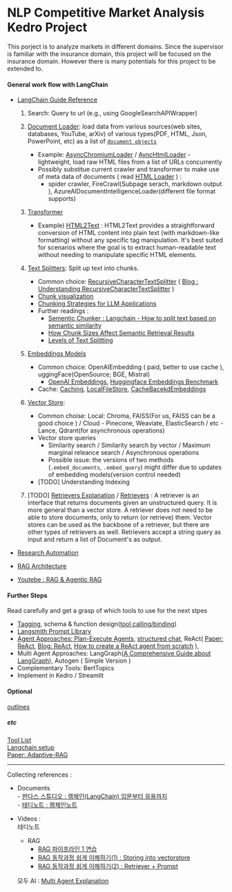 # NLP Competitive Market Analysis Kedro Project
This porject is to analyze markets in different domains. Since the supervisor is familiar with the insurance domain, this project will be focused on the insurance domain. However there is many potentials for this project to be extended to.  

#### General work flow with LangChain 
- [LangChain Guide Reference](https://python.langchain.com/docs/how_to/#output-parsers)  
    1. Search: Query to url (e.g., using GoogleSearchAPIWrapper)   
    2. [Document Loader](https://python.langchain.com/v0.1/docs/modules/data_connection/document_loaders/): load data from various sources(web sites, databases, YouTube, arXiv) of various types(PDF, HTML, Json, PowerPoint, etc) as a list of [```document objects```](https://api.python.langchain.com/en/latest/documents/langchain_core.documents.base.Document.html)  
        - Example: [AsyncChromiumLoader](https://python.langchain.com/docs/integrations/document_loaders/async_chromium/) / [AyncHtmlLoader](https://python.langchain.com/docs/integrations/document_loaders/async_html/) - lightweight, load raw HTML files from a list of URLs concurrently
        - Possibly substitue current crawler and transformer to make use of meta data of documents ( read [HTML Loader](https://python.langchain.com/v0.1/docs/modules/data_connection/document_loaders/html/) ) :  
            - spider crawler, FireCrawl(Subpage serach, markdown output ), AzureAIDocumentIntelligenceLoader(different file format supports) 
    3. [Transformer](https://python.langchain.com/docs/integrations/document_transformers/)
        - Example) [HTML2Text](https://python.langchain.com/v0.1/docs/integrations/document_transformers/html2text/) : HTML2Text provides a straightforward conversion of HTML content into plain text (with markdown-like formatting) without any specific tag manipulation. It's best suited for scenarios where the goal is to extract human-readable text without needing to manipulate specific HTML elements.
    4. [Text Splitters](https://python.langchain.com/v0.1/docs/modules/data_connection/document_transformers/): Split up text into chunks. 
        - Common choice: [RecursiveCharacterTextSplitter](https://python.langchain.com/v0.1/docs/modules/data_connection/document_transformers/recursive_text_splitter/) ( [Blog : Understanding RecursiveCharacterTextSplitter](https://dev.to/eteimz/understanding-langchains-recursivecharactertextsplitter-2846) )
        - [Chunk visualization](https://chunkviz.up.railway.app)
        - [Chunking Strategies for LLM Applications](https://www.pinecone.io/learn/chunking-strategies/)
        - Further readings :
            - [Sementic Chunker : Langchain - How to split text based on semantic similarity](https://python.langchain.com/docs/how_to/semantic-chunker/)   
            - [How Chunk Sizes Affect Semantic Retrieval Results](https://ai.plainenglish.io/investigating-chunk-size-on-semantic-results-b465867d8ca1)
            - [Levels of Text Splitting](https://github.com/FullStackRetrieval-com/RetrievalTutorials/blob/main/tutorials/LevelsOfTextSplitting/5_Levels_Of_Text_Splitting.ipynb)
    5. [Embeddings Models](https://python.langchain.com/docs/how_to/embed_text/)
        - Common choice: OpenAIEmbedding ( paid, better to use cache ), uggingFace(OpenSource; BGE, Mistral)
            - [OpenAI Embeddings](https://platform.openai.com/docs/guides/embeddings#what-are-embeddings), [Huggingface Embeddings Benchmark](https://huggingface.co/spaces/mteb/leaderboard)
        - Cache: [Caching](https://python.langchain.com/docs/how_to/caching_embeddings/), [LocalFileStore](https://python.langchain.com/api_reference/langchain/embeddings/langchain.embeddings.cache.CacheBackedEmbeddings.html), [CacheBacekdEmbeddings](https://python.langchain.com/api_reference/langchain/embeddings/langchain.embeddings.cache.CacheBackedEmbeddings.html)
    
    6. [Vector Store](https://python.langchain.com/v0.1/docs/modules/data_connection/vectorstores/):
        - Common choise: Local: Chroma, FAISS(For us, FAISS can be a good choice ) / Cloud - Pinecone, Weaviate, ElasticSearch / etc - Lance, Qdrant(for asynchronous operations)
        - Vector store queries
            - Similarity search / Similarity search by vector / Maximum marginal releance search / Asynchronous operations 
            - Possible issue: the versions of two methods (```.embed_documents```, ```.embed_query```) might differ due to updates of embedding models(version control needed)
        - [TODO] Understanding Indexing  
    7. [TODO] [Retrievers Explanation](https://python.langchain.com/v0.1/docs/modules/data_connection/) / [Retrievers](https://python.langchain.com/v0.1/docs/modules/data_connection/retrievers/) : A retriever is an interface that returns documents given an unstructured query. It is more general than a vector store. A retriever does not need to be able to store documents, only to return (or retrieve) them. Vector stores can be used as the backbone of a retriever, but there are other types of retrievers as well. Retrievers accept a string query as input and return a list of Document's as output.

- [Research Automation](https://python.langchain.com/v0.1/docs/use_cases/web_scraping/)
- [RAG Architecture](https://python.langchain.com/v0.1/docs/use_cases/question_answering/)    
- [Youtebe : RAG & Agentic RAG ](https://www.youtube.com/watch?v=hKfQ-0jLw3I)
  
#### Further Steps 
Read carefully and get a grasp of which tools to use for the next stpes 
- [Tagging](https://python.langchain.com/docs/tutorials/classification/), schema & function design([tool calling/binding](https://python.langchain.com/docs/concepts/tool_calling/))   
- [Langsmith Prompt Library](https://smith.langchain.com/hub)    
- [Agent Approaches: Plan-Execute Agents](https://blog.langchain.dev/planning-agents/), [structured chat](https://python.langchain.com/v0.1/docs/modules/agents/agent_types/structured_chat/), ReAct( [Paper: ReAct](https://arxiv.org/abs/2210.03629), [Blog: ReAct](https://dottxt-ai.github.io/outlines/latest/cookbook/react_agent/), [How to create a ReAct agent from scratch](https://langchain-ai.github.io/langgraph/how-tos/react-agent-from-scratch/) ), 
- Multi Agent Approaches: LangGraph([A Comprehensive Guide about LangGraph](https://www.ionio.ai/blog/a-comprehensive-guide-about-langgraph-code-included)), Autogen ( Simple Version )
- Complementary Tools: BertTopics   
- Implement in Kedro / Streamlit 

#### Optional
[outlines](https://github.com/dottxt-ai/outlines)

##### etc 
[Tool List](https://python.langchain.com/v0.1/docs/integrations/tools/)    
[Langchain setup](https://python.langchain.com/v0.1/docs/get_started/installation/)    
[Paper: Adaptive-RAG](https://arxiv.org/abs/2403.14403)


---
Collecting references :  

- Documents  
      - [판다스 스튜디오 : 랭체인(LangChain) 입문부터 응용까지](https://wikidocs.net/book/14473)  
      - [테디노트 : 랭체인노트](https://wikidocs.net/book/14314)  
  
- Videos :  
  테디노트
    - RAG
        - [RAG 파이프라인 1 연습](https://www.youtube.com/watch?v=1scMJH93v0M&t=572s)
        - [RAG 동작과정 쉽게 이해하기(1) : Storing into vectorstore](https://www.youtube.com/watch?v=zybyszetEcE&t=992s)
        - [RAG 동작과정 쉽게 이해하기(2) : Retriever + Prompt](https://www.youtube.com/watch?v=Fxc2AzrxOP8&t=76s)

  모두 AI : [Multi Agent Explanation](https://www.youtube.com/watch?v=1n_Kui6B43Y)      
